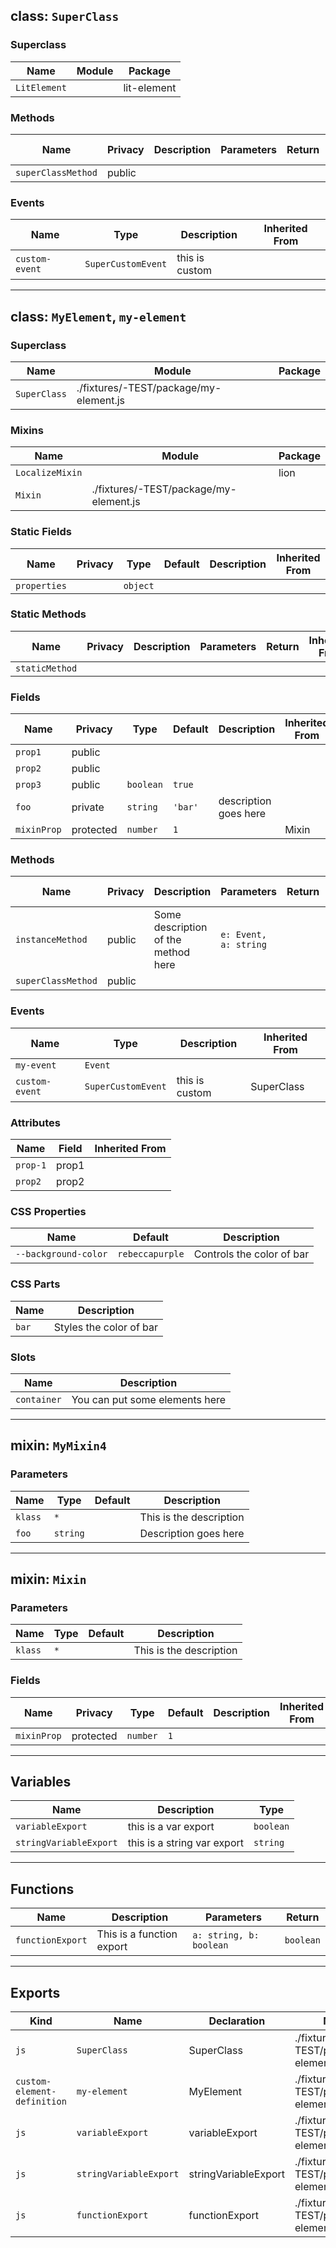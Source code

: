 ## class: `SuperClass`

### Superclass

| Name         | Module | Package     |
| ------------ | ------ | ----------- |
| `LitElement` |        | lit-element |

### Methods

| Name               | Privacy | Description | Parameters | Return | Inherited From |
| ------------------ | ------- | ----------- | ---------- | ------ | -------------- |
| `superClassMethod` | public  |             |            |        |                |

### Events

| Name           | Type               | Description    | Inherited From |
| -------------- | ------------------ | -------------- | -------------- |
| `custom-event` | `SuperCustomEvent` | this is custom |                |

<hr/>

## class: `MyElement`, `my-element`

### Superclass

| Name         | Module                                 | Package |
| ------------ | -------------------------------------- | ------- |
| `SuperClass` | ./fixtures/-TEST/package/my-element.js |         |

### Mixins

| Name            | Module                                 | Package |
| --------------- | -------------------------------------- | ------- |
| `LocalizeMixin` |                                        | lion    |
| `Mixin`         | ./fixtures/-TEST/package/my-element.js |         |

### Static Fields

| Name         | Privacy | Type     | Default | Description | Inherited From |
| ------------ | ------- | -------- | ------- | ----------- | -------------- |
| `properties` |         | `object` |         |             |                |

### Static Methods

| Name           | Privacy | Description | Parameters | Return | Inherited From |
| -------------- | ------- | ----------- | ---------- | ------ | -------------- |
| `staticMethod` |         |             |            |        |                |

### Fields

| Name        | Privacy   | Type      | Default | Description           | Inherited From |
| ----------- | --------- | --------- | ------- | --------------------- | -------------- |
| `prop1`     | public    |           |         |                       |                |
| `prop2`     | public    |           |         |                       |                |
| `prop3`     | public    | `boolean` | `true`  |                       |                |
| `foo`       | private   | `string`  | `'bar'` | description goes here |                |
| `mixinProp` | protected | `number`  | `1`     |                       | Mixin          |

### Methods

| Name               | Privacy | Description                         | Parameters            | Return | Inherited From |
| ------------------ | ------- | ----------------------------------- | --------------------- | ------ | -------------- |
| `instanceMethod`   | public  | Some description of the method here | `e: Event, a: string` |        |                |
| `superClassMethod` | public  |                                     |                       |        | SuperClass     |

### Events

| Name           | Type               | Description    | Inherited From |
| -------------- | ------------------ | -------------- | -------------- |
| `my-event`     | `Event`            |                |                |
| `custom-event` | `SuperCustomEvent` | this is custom | SuperClass     |

### Attributes

| Name     | Field | Inherited From |
| -------- | ----- | -------------- |
| `prop-1` | prop1 |                |
| `prop2`  | prop2 |                |

### CSS Properties

| Name                 | Default         | Description               |
| -------------------- | --------------- | ------------------------- |
| `--background-color` | `rebeccapurple` | Controls the color of bar |

### CSS Parts

| Name  | Description             |
| ----- | ----------------------- |
| `bar` | Styles the color of bar |

### Slots

| Name        | Description                    |
| ----------- | ------------------------------ |
| `container` | You can put some elements here |

<hr/>

## mixin: `MyMixin4`

### Parameters

| Name    | Type     | Default | Description             |
| ------- | -------- | ------- | ----------------------- |
| `klass` | `*`      |         | This is the description |
| `foo`   | `string` |         | Description goes here   |

<hr/>

## mixin: `Mixin`

### Parameters

| Name    | Type | Default | Description             |
| ------- | ---- | ------- | ----------------------- |
| `klass` | `*`  |         | This is the description |

### Fields

| Name        | Privacy   | Type     | Default | Description | Inherited From |
| ----------- | --------- | -------- | ------- | ----------- | -------------- |
| `mixinProp` | protected | `number` | `1`     |             |                |

<hr/>

## Variables

| Name                   | Description                 | Type      |
| ---------------------- | --------------------------- | --------- |
| `variableExport`       | this is a var export        | `boolean` |
| `stringVariableExport` | this is a string var export | `string`  |

<hr/>

## Functions

| Name             | Description               | Parameters              | Return    |
| ---------------- | ------------------------- | ----------------------- | --------- |
| `functionExport` | This is a function export | `a: string, b: boolean` | `boolean` |

<hr/>

## Exports

| Kind                        | Name                   | Declaration          | Module                                 | Package |
| --------------------------- | ---------------------- | -------------------- | -------------------------------------- | ------- |
| `js`                        | `SuperClass`           | SuperClass           | ./fixtures/-TEST/package/my-element.js |         |
| `custom-element-definition` | `my-element`           | MyElement            | ./fixtures/-TEST/package/my-element.js |         |
| `js`                        | `variableExport`       | variableExport       | ./fixtures/-TEST/package/my-element.js |         |
| `js`                        | `stringVariableExport` | stringVariableExport | ./fixtures/-TEST/package/my-element.js |         |
| `js`                        | `functionExport`       | functionExport       | ./fixtures/-TEST/package/my-element.js |         |
